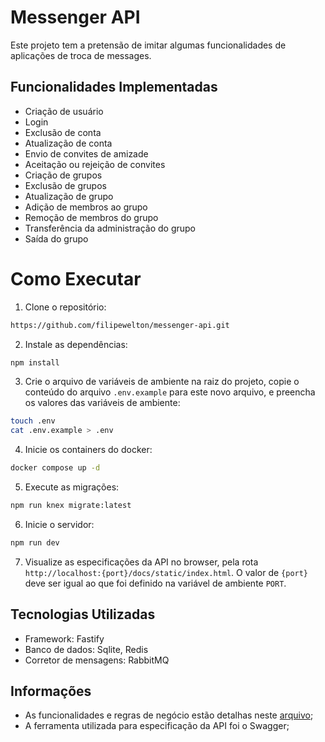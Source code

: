 # Messenger API

Este projeto tem a pretensão de imitar algumas funcionalidades de aplicações de troca de messages.

## Funcionalidades Implementadas

- Criação de usuário
- Login
- Exclusão de conta
- Atualização de conta
- Envio de convites de amizade
- Aceitação ou rejeição de convites
- Criação de grupos
- Exclusão de grupos
- Atualização de grupo
- Adição de membros ao grupo
- Remoção de membros do grupo
- Transferência da administração do grupo
- Saída do grupo

# Como Executar

1. Clone o repositório:
```bash
https://github.com/filipewelton/messenger-api.git
```

2. Instale as dependências:
```bash
npm install
```

3. Crie o arquivo de variáveis de ambiente na raiz do projeto, copie o conteúdo do
arquivo `.env.example` para este novo arquivo, e preencha os valores das variáveis de
ambiente:
```bash
touch .env
cat .env.example > .env
```

4. Inicie os containers do docker:
```bash
docker compose up -d
```

5. Execute as migrações:
```bash
npm run knex migrate:latest
```

6. Inicie o servidor:
```bash
npm run dev
```

7. Visualize as especificações da API no browser, pela rota
`http://localhost:{port}/docs/static/index.html`. O valor de `{port}` deve ser igual ao
que foi definido na variável de ambiente `PORT`.

## Tecnologias Utilizadas

- Framework: Fastify
- Banco de dados: Sqlite, Redis
- Corretor de mensagens: RabbitMQ

## Informações

- As funcionalidades e regras de negócio estão detalhas neste [arquivo](https://github.com/filipewelton/messenger-api/blob/main/docs/requirements.md);
- A ferramenta utilizada para especificação da API foi o Swagger;
